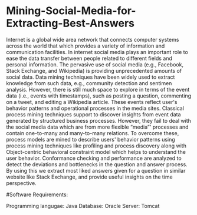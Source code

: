 # Mining-Social-Media-for-Extracting-Best-Answers
Internet is a global wide area network that connects computer systems across the world that which provides a variety of information and communication facilities. In internet social media plays an important role to ease the data transfer between people related to different fields and personal information. The pervasive use of social media (e.g., Facebook, Stack Exchange, and Wikipedia) is providing unprecedented amounts of social data. Data mining techniques have been widely used to extract knowledge from such data, e.g., community detection and sentimen analysis. However, there is still much space to explore in terms of the event data (i.e., events with timestamps), such as posting a question, commenting on a tweet, and editing a Wikipedia article. These events reflect user's behavior patterns and operational processes in the media sites. Classical process mining techniques support to discover insights from event data generated by structured business processes. However, they fail to deal with the social media data which are from more flexible “media”' processes and contain one-to-many and many-to-many relations. To overcome these, process models are mined to describe users' behavior patterns using process mining techniques like profiling and process discovery along with Object-centric behavioral constraint model which helps to understand the user behavior. Conformance checking and performance are analyzed to detect the deviations and bottlenecks in the question and answer process. By using this we extract most liked answers given for a question in similar website like Stack Exchange, and provide useful insights on the time perspective.

#Software Requirements:

Programming langugae: Java
Database: Oracle
Server: Tomcat

